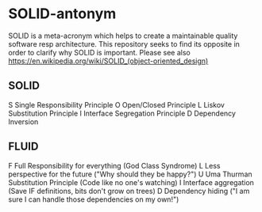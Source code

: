 # SOLID-antonym
SOLID is a meta-acronym which helps to create a maintainable quality software resp architecture. This repository seeks to find its opposite in order to clarify why SOLID is important. Please see also https://en.wikipedia.org/wiki/SOLID_(object-oriented_design)

## SOLID

S Single Responsibility Principle
O Open/Closed Principle
L Liskov Substitution Principle
I Interface Segregation Principle
D Dependency Inversion

## FLUID

F Full Responsibility for everything     (God Class Syndrome)
L Less perspective for the future        ("Why should they be happy?")
U Uma Thurman Substitution Principle     (Code like no one's watching)
I Interface aggregation                  (Save IF definitions, bits don't grow on trees)
D Dependency hiding                      ("I am sure I can handle those dependencies on my own!")
